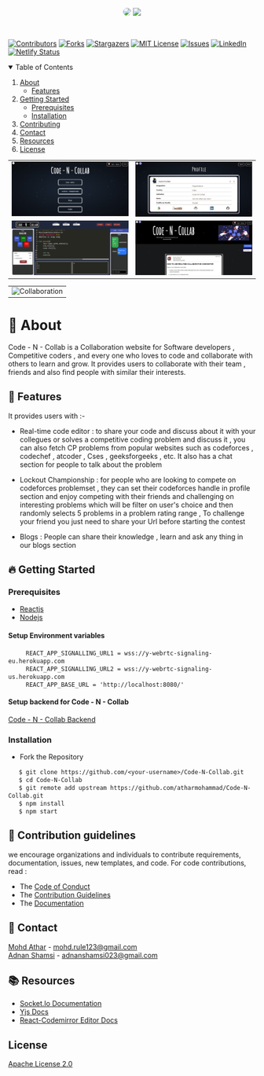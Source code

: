 <p align="center">
<img src="https://user-images.githubusercontent.com/56029409/120935296-af116b00-c71f-11eb-8a47-9ca6a54832db.png" height="90"
     style="border-radius:50%"/>
<img src="https://user-images.githubusercontent.com/56029409/120934611-a10e1b00-c71c-11eb-8f9a-c22ecfc82652.png" height="70">
</p>
<br/>

[![Contributors][contributors-shield]][contributors-url]
[![Forks][forks-shield]][forks-url]
[![Stargazers][stars-shield]][stars-url]
[![MIT License][license-shield]][license-url]
[![Issues][issues-shield]][issues-url]
[![LinkedIn][linkedin-shield]][linkedin-url]
[![Netlify Status](https://api.netlify.com/api/v1/badges/30ec72b0-446f-44c8-b683-6f975f131898/deploy-status)](https://app.netlify.com/sites/code-n-collab/deploys)

<details open="open">
  <summary>Table of Contents</summary>
  <ol>
    <li>
      <a href="#-about">About</a>
      <ul>
        <li><a href="#-features">Features</a></li>
      </ul>
    </li>
    <li>
      <a href="#-getting-started">Getting Started</a>
      <ul>
        <li><a href="#prerequisites">Prerequisites</a></li>
      </ul>
         <ul>
        <li><a href="#installation">Installation</a></li>
      </ul>
    </li>
    <li><a href="#-contribution-guidelines">Contributing</a></li>
    <li><a href="#-contact">Contact</a></li>
    <li><a href="#-resources">Resources</a></li>
    <li><a href="#license">License</a></li>
  </ol>
</details>

<a href="https://code-n-collab.netlify.app/" target="_blank"  rel="noreferrer">
<table >
   <tr>
     <td>
        <img src="Images/homepage.PNG"/>
     </td>
     <td >
       <img src="Images/profile.PNG"/>
     </td>
   </tr>
   <tr>
     <td>
       <img src="Images/championship.PNG" />
     </td>
     <td>
       <img src="Images/Blogs.PNG" />
     </td>
   </tr>
</table>
 </a>
 
 <table align="center">
     <tr>
          <td>
               <img src="https://media.giphy.com/media/JCoNZL6CTqYyDEhb4T/giphy.gif" alt="Collaboration" height="200"/>
          </td>
     </tr>
</table>
 

# 🔖 About
Code - N - Collab is a Collaboration website for Software developers , Competitive coders , and every one who loves to code and collaborate with others to learn and grow. It provides users to collaborate with their team , friends and also find people with similar their interests.

## 🚀 Features
It provides users with :-
- Real-time code editor :
  to share your code and discuss about it with your collegues or solves a competitive coding problem and discuss it , you can also fetch CP problems from popular websites such as codeforces , codechef , atcoder , Cses , geeksforgeeks , etc. It also has a chat section for people to talk about the problem

- Lockout Championship :
  for people who are looking to compete on codeforces problemset , they can set their codeforces handle in profile section and enjoy competing with their friends and challenging on interesting problems which will be filter on user's choice and then randomly selects 5 problems in a problem rating range , To challenge your friend you just need to share your Url before starting the contest

- Blogs :
  People can share their knowledge , learn and ask any thing in our blogs section

## 🔥 Getting Started

### Prerequisites

- <a href="https://reactjs.org/">Reactjs</a>
- <a href="https://nodejs.org/en/">Nodejs</a>

#### Setup Environment variables
```
     REACT_APP_SIGNALLING_URL1 = wss://y-webrtc-signaling-eu.herokuapp.com
     REACT_APP_SIGNALLING_URL2 = wss://y-webrtc-signaling-us.herokuapp.com
     REACT_APP_BASE_URL = 'http://localhost:8080/'
```

#### Setup backend for Code - N - Collab
<a href="https://github.com/atharmohammad/Code-N-Collab-Server">Code - N - Collab Backend</a>

### Installation

- Fork the Repository

```
   $ git clone https://github.com/<your-username>/Code-N-Collab.git
   $ cd Code-N-Collab
   $ git remote add upstream https://github.com/atharmohammad/Code-N-Collab.git
   $ npm install
   $ npm start
```

## 💁 Contribution guidelines

 we encourage organizations and individuals to contribute requirements, documentation, issues, new templates, and code.
 For code contributions, read :

- The <a href="CODE_OF_CONDUCT.md" >Code of Conduct</a>
- The <a href="CONTRIBUTING.md">Contribution Guidelines</a>
- The <a href="https://drive.google.com/drive/folders/1SB2dGPe3Avzsj0VXJ3sclTTdpjC1FbpV?usp=sharing">Documentation</a>

## 📲 Contact

<a href="https://www.linkedin.com/in/athar-mohammad-34068a157/">Mohd Athar</a> - mohd.rule123@gmail.com
<br>
<a href="https://www.linkedin.com/in/adnan-shamsi-5830301b3/">Adnan Shamsi</a> - adnanshamsi023@gmail.com

## 📚 Resources
- <a href="https://socket.io/docs/v4" >Socket.Io Documentation </a>
- <a href="https://github.com/yjs/yjs/blob/master/README.md" > Yjs Docs </a>
- <a href="https://github.com/scniro/react-codemirror2">React-Codemirror Editor Docs</a>

## License
<a href="LICENSE">Apache License 2.0</a>

[contributors-shield]: https://img.shields.io/github/contributors/atharmohammad/Code-N-Collab.svg?style=for-the-badge
[contributors-url]: https://github.com/atharmohammad/Code-N-Collab/graphs/contributors
[forks-shield]: https://img.shields.io/github/forks/atharmohammad/Code-N-Collab.svg?style=for-the-badge
[forks-url]: https://github.com/atharmohammad/Code-N-Collab/network/members
[stars-shield]: https://img.shields.io/github/stars/atharmohammad/Code-N-Collab.svg?style=for-the-badge
[stars-url]: https://github.com/atharmohammad/Code-N-Collab/stargazers
[issues-shield]: https://img.shields.io/github/issues/atharmohammad/Code-N-Collab.svg?style=for-the-badge
[issues-url]: https://github.com/atharmohammad/Code-N-Collab/issues
[license-shield]: https://img.shields.io/github/license/atharmohammad/Code-N-Collab.svg?style=for-the-badge
[license-url]: https://github.com/atharmohammad/Code-N-Collab/blob/master/LICENSE
[linkedin-shield]: https://img.shields.io/badge/-LinkedIn-black.svg?style=for-the-badge&logo=linkedin&colorB=555
[linkedin-url]: https://www.linkedin.com/in/athar-mohammad-34068a157/
[product-screenshot]: Images/homepage.PNG
